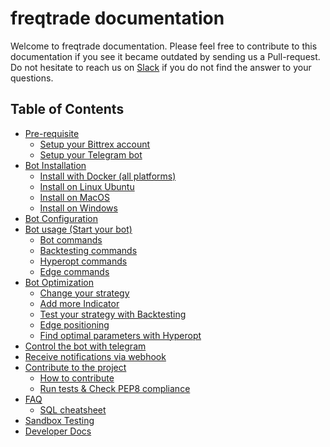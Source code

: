 # freqtrade documentation

Welcome to freqtrade documentation. Please feel free to contribute to
this documentation if you see it became outdated by sending us a
Pull-request. Do not hesitate to reach us on
[Slack](https://join.slack.com/t/highfrequencybot/shared_invite/enQtMjQ5NTM0OTYzMzY3LWMxYzE3M2MxNDdjMGM3ZTYwNzFjMGIwZGRjNTc3ZGU3MGE3NzdmZGMwNmU3NDM5ZTNmM2Y3NjRiNzk4NmM4OGE)
 if you do not find the answer to your questions.

## Table of Contents

- [Pre-requisite](https://github.com/freqtrade/freqtrade/blob/develop/docs/pre-requisite.md)
	- [Setup your Bittrex account](https://github.com/freqtrade/freqtrade/blob/develop/docs/pre-requisite.md#setup-your-bittrex-account)
	- [Setup your Telegram bot](https://github.com/freqtrade/freqtrade/blob/develop/docs/pre-requisite.md#setup-your-telegram-bot)
- [Bot Installation](https://github.com/freqtrade/freqtrade/blob/develop/docs/installation.md)
    - [Install with Docker (all platforms)](https://github.com/freqtrade/freqtrade/blob/develop/docs/installation.md#docker)
    - [Install on Linux Ubuntu](https://github.com/freqtrade/freqtrade/blob/develop/docs/installation.md#21-linux---ubuntu-1604)
    - [Install on MacOS](https://github.com/freqtrade/freqtrade/blob/develop/docs/installation.md#23-macos-installation)
    - [Install on Windows](https://github.com/freqtrade/freqtrade/blob/develop/docs/installation.md#windows)
- [Bot Configuration](https://github.com/freqtrade/freqtrade/blob/develop/docs/configuration.md)
- [Bot usage (Start your bot)](https://github.com/freqtrade/freqtrade/blob/develop/docs/bot-usage.md)
    - [Bot commands](https://github.com/freqtrade/freqtrade/blob/develop/docs/bot-usage.md#bot-commands)
    - [Backtesting commands](https://github.com/freqtrade/freqtrade/blob/develop/docs/bot-usage.md#backtesting-commands)
    - [Hyperopt commands](https://github.com/freqtrade/freqtrade/blob/develop/docs/bot-usage.md#hyperopt-commands)
    - [Edge commands](https://github.com/mishaker/freqtrade/blob/develop/docs/bot-usage.md#edge-commands)
- [Bot Optimization](https://github.com/freqtrade/freqtrade/blob/develop/docs/bot-optimization.md)
	- [Change your strategy](https://github.com/freqtrade/freqtrade/blob/develop/docs/bot-optimization.md#change-your-strategy)
    - [Add more Indicator](https://github.com/freqtrade/freqtrade/blob/develop/docs/bot-optimization.md#add-more-indicator)
    - [Test your strategy with Backtesting](https://github.com/freqtrade/freqtrade/blob/develop/docs/backtesting.md)
    - [Edge positioning](https://github.com/mishaker/freqtrade/blob/money_mgt/docs/edge.md)
    - [Find optimal parameters with Hyperopt](https://github.com/freqtrade/freqtrade/blob/develop/docs/hyperopt.md)
- [Control the bot with telegram](https://github.com/freqtrade/freqtrade/blob/develop/docs/telegram-usage.md)
- [Receive notifications via webhook](https://github.com/freqtrade/freqtrade/blob/develop/docs/webhook-config.md)
- [Contribute to the project](https://github.com/freqtrade/freqtrade/blob/develop/CONTRIBUTING.md)
	- [How to contribute](https://github.com/freqtrade/freqtrade/blob/develop/CONTRIBUTING.md)
	- [Run tests & Check PEP8 compliance](https://github.com/freqtrade/freqtrade/blob/develop/CONTRIBUTING.md)
- [FAQ](https://github.com/freqtrade/freqtrade/blob/develop/docs/faq.md)
    - [SQL cheatsheet](https://github.com/freqtrade/freqtrade/blob/develop/docs/sql_cheatsheet.md)
- [Sandbox Testing](https://github.com/freqtrade/freqtrade/blob/develop/docs/sandbox-testing.md)
- [Developer Docs](https://github.com/freqtrade/freqtrade/blob/develop/docs/developer.md)
